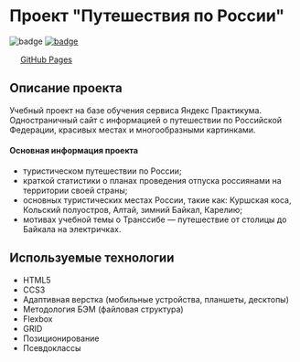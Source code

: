 # Проект "Путешествия по России"  
![badge](https://img.shields.io/badge/Technologies-HTML5-orange) [![badge](https://img.shields.io/badge/Technologies-CSS3-blue)](https://www.w3.org/Style/CSS/#specs)

<img src="https://i.imgur.com/rdim1pk.png" width="15px"> [GitHub Pages](https://olegano123.github.io/russian-travel/)

## Описание проекта
Учебный проект на базе обучения сервиса Яндекс Практикума. Одностраничный сайт с информацией о путешествии по Российской Федерации, красивых местах и многообразными картинками.

#### Основная информация проекта

+ туристическом путешествии по России;
+ краткой статистики о планах проведения отпуска россиянами на территории своей страны;
+ основных туристических местах России, такие как: Куршская коса, Кольский полуостров, Алтай, зимний Байкал, Карелию;
+ мотивах учебной темы о Транссибе — путешествие от столицы до Байкала на электричках.

## Используемые технологии

+ HTML5
+ CCS3
+ Адаптивная верстка (мобильные устройства, планшеты, десктопы)
+ Методология БЭМ (файловая структура)
+ Flexbox
+ GRID
+ Позиционирование
+ Псевдоклассы
